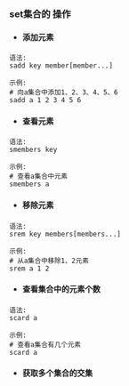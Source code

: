 ### set集合的 操作

* #### 添加元素

```
语法:
sadd key member[member...]

示例:
# 向a集合中添加1、2、3、4、5、6
sadd a 1 2 3 4 5 6
```

* #### 查看元素

```
语法:
smembers key

示例:
# 查看a集合中元素
smembers a
```

* #### 移除元素

```
语法:
srem key members[members...]

示例:
# 从a集合中移除1、2元素
srem a 1 2
```

* #### 查看集合中的元素个数

```
语法:
scard a

示例:
# 查看a集合有几个元素
scard a
```

* #### 获取多个集合的交集



